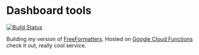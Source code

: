 Dashboard tools
===

[![Build Status](https://travis-ci.org/pongstr/ffs.svg?branch=master)](https://travis-ci.org/pongstr/ffs)

Building my version of [FreeFormatters](https://freeformatter.com/). Hosted on
[Google Cloud Functions](https://cloud.google.com/functions/) check it out, really cool service.
